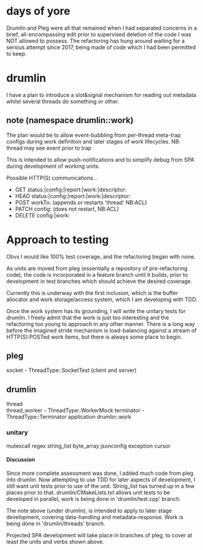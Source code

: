 # days of yore

Drumlin and Pleg were all that remained when I had separated concerns in a brief, all-encompassing edit prior to supervised deletion of the code I was NOT allowed to possess. The refactoring has hung around waiting for a serious attempt since 2017, being made of code which I had been permitted to keep.

# drumlin

I have a plan to introduce a slot&signal mechanism for reading out metadata whilst several threads do something or other.

## note (namespace drumlin::work)

The plan would be to allow event-bubbling from per-thread meta-trap configs
during work definition and later stages of work lifecycles.
NB: thread may see event prior to trap

This is intended to allow push-notifications and to simplify debug from SPA during development of working units.

Possible HTTP(S) communications...
* GET status:|config:|report:|work:|descriptor:
* HEAD status:|config:|report:|work:|descriptor:
* POST workTo:  (appends or restarts 'thread' NB:ACL)
* PATCH config: (does not restart,            NB:ACL)
* DELETE config:|work:

# Approach to testing

Obvs I would like 100% test coverage, and the refactoring began with none.

As units are moved from pleg (essentially a repository of pre-refactoring code), the code is incorporated in a feature branch until it builds, prior to development in test branches which should achieve the desired coverage.

Currently this is underway with the first inclusion, which is the buffer allocator and work storage/access system, which I am developing with TDD.

Once the work system has its grounding, I will write the unitary tests for drumlin. I freely admit that the work is just too interesting and the refactoring too young to approach in any other manner. There is a long way before the imagined stride mechanism is load-balancing against a stream of HTTP(S):POSTed work items, but there is always some place to begin.

## pleg

socket        - ThreadType::SocketTest (client and server)

## drumlin

thread       
thread_worker - ThreadType::WorkerMock
terminator    - ThreadType::Terminator
application
drumlin::work

### unitary
mutexcall
regex
string_list
byte_array
jsonconfig
exception
cursor

#### Discussion

Since more complete assessment was done, I added much code from pleg into drumlin. Now attempting to use TDD for later aspects of development, I still want unit tests prior to use of the unit. String_list has turned up in a few places prior to that. drumlin/CMakeLists.txt allows unit tests to be developed in parallel, work is being done in 'drumlin/test.cpp' branch.

The note above (under drumlin), is intended to apply to later stage development, covering data-handling and metadata-response. Work is being done in 'drumlin/threads' branch.

Projected SPA development will take place in branches of pleg, to cover at least the units and verbs shown above.
